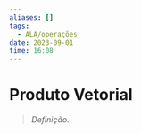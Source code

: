 ```yaml
---
aliases: []
tags:
  - ALA/operações
date: 2023-09-01
time: 16:08
---
```


# Produto Vetorial

> $\textit{Definição.}$ 